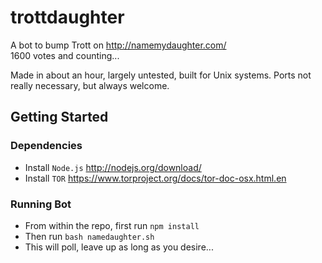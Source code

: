 trottdaughter
=============

A bot to bump Trott on http://namemydaughter.com/  
1600 votes and counting...

Made in about an hour, largely untested, built for Unix systems. Ports not really necessary, but always welcome.

## Getting Started

### Dependencies
- Install `Node.js` http://nodejs.org/download/
- Install `TOR` https://www.torproject.org/docs/tor-doc-osx.html.en

### Running Bot
- From within the repo, first run `npm install`
- Then run `bash namedaughter.sh`
- This will poll, leave up as long as you desire...